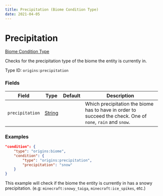 ```yaml
---
title: Precipitation (Biome Condition Type)
date: 2021-04-05
---
```


# Precipitation

[Biome Condition Type](../biome_condition_types.md)

Checks for the precipitation type of the biome the entity is currently in.

Type ID: `origins:precipitation`


### Fields

Field  | Type | Default | Description
-------|------|---------|-------------
`precipitation` | [String](../data_types/string.md) | |  Which precipitation the biome has to have in order to succeed the check. One of `none`, `rain` and `snow`.


### Examples

```json
"condition": {
    "type": "origins:biome",
    "condition": {
        "type": "origins:precipitation",
        "precipitation": "snow"
    }
}
```

This example will check if the biome the entity is currently in has a snowy precipitation. (e.g: `minecraft:snowy_taiga`, `minecraft:ice_spikes`, etc.)